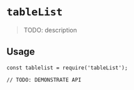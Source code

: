 # `tableList`

> TODO: description

## Usage

```
const tablelist = require('tableList');

// TODO: DEMONSTRATE API
```
